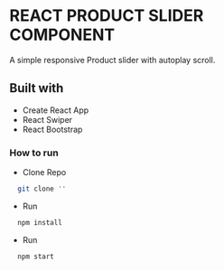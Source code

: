 # REACT PRODUCT SLIDER COMPONENT

A simple responsive Product slider with autoplay scroll.

## Built with

* Create React App
* React Swiper
* React Bootstrap

### How to run

* Clone Repo

````bash
  git clone ''
  ````

* Run

````bash
  npm install
  ````

* Run

````bash
  npm start
  ````
